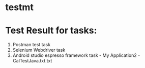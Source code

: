 # testmt
# Test Result for tasks: 
1. Postman test task
2. Selenium Webdriver task
3. Android studio espresso framework task - My Application2 - CalTestJava.txt.txt
